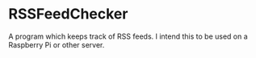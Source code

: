 # RSSFeedChecker
A program which keeps track of RSS feeds.
I intend this to be used on a Raspberry Pi or other server.